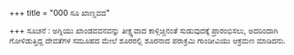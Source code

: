 +++
title = "000 ಸೂ ಖಾಣ್ಡವದ"

+++
ಸೂಚನೆ : ಅಗ್ನಿಯು ಖಾಂಡವವನವನ್ನು ತೀಕ್ಷ್ಣವಾದ ಕಾಳ್ಗಿಚ್ಚಿನಂತೆ ಸುಡುವುದಕ್ಕೆ ಪ್ರಾರಂಭಿಸಲು, ಅದರಿಂದಾಗಿ ಗೋಳಿಡುತ್ತಿದ್ದ ದೇವತೆಗಳ ಸಮೂಹದ ಮೇಲೆ  ಶೂರರಲ್ಲಿ ಶೂರನಾದ ಪರಾಕ್ರಮಿ ಗಾಂಡೀವಿಯು   ಆಕ್ರಮಣ ಮಾಡಿದನು.